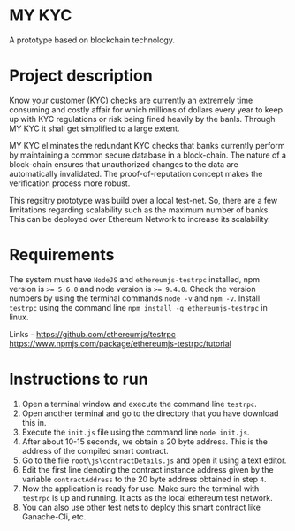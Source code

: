 # MY KYC
A prototype based on blockchain technology.

# Project description
Know your customer (KYC) checks are currently an extremely time consuming and costly affair for which millions of dollars every year to keep up with KYC regulations or risk being fined heavily by the banls. Through MY KYC it shall get simplified to a large extent.

MY KYC eliminates the redundant KYC checks that banks currently perform by maintaining a common secure database in a block-chain. The nature of a block-chain ensures that unauthorized changes to the data are automatically invalidated. The proof-of-reputation concept makes the verification process more robust.

This regsitry prototype was build over a local test-net. So, there are a few limitations regarding scalability such as the maximum number of banks. This can be deployed over Ethereum Network to increase its scalability.

# Requirements
The system must have `NodeJS` and `ethereumjs-testrpc` installed, npm version is `>= 5.6.0` and node version is `>= 9.4.0`. Check the version numbers by using the terminal commands `node -v` and `npm -v`. Install `testrpc` using the command line `npm install -g ethereumjs-testrpc` in linux.

Links - 
https://github.com/ethereumjs/testrpc  
https://www.npmjs.com/package/ethereumjs-testrpc/tutorial

# Instructions to run
1. Open a terminal window and execute the command line `testrpc`.
2. Open another terminal and go to the directory that you have download this in.
3. Execute the `init.js` file using the command line `node init.js`.
4. After about 10-15 seconds, we obtain a 20 byte address. This is the address of the compiled smart contract.
5. Go to the file `root\js\contractDetails.js` and open it using a text editor.
6. Edit the first line denoting the contract instance address given by the variable `contractAddress` to the 20 byte address obtained in step `4`.
7. Now the application is ready for use. Make sure the terminal with `testrpc` is up and running. It acts as the local ethereum test network.
8. You can also use other test nets to deploy this smart contract like Ganache-Cli, etc.
